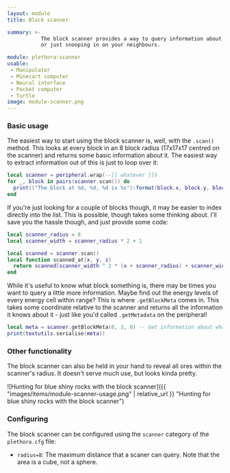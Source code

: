 ```yaml
---
layout: module
title: Block scanner

summary: >-
           The block scanner provides a way to query information about surrounding blocks. Useful for discovering ores,
           or just snooping in on your neighbours.

module: plethora:scanner
usable:
 - Manipulator
 - Minecart computer
 - Neural interface
 - Pocket computer
 - Turtle
image: module-scanner.png
---
```


### Basic usage
The easiest way to start using the block scanner is, well, with the `.scan()` method. This looks at every block in an 8
block radius (17x17x17 centred on the scanner) and returns some basic information about it. The easiest way to extract
information out of this is just to loop over it:

```lua
local scanner = peripheral.wrap(--[[ whatever ]])
for _, block in pairs(scanner.scan()) do
  print(("The block at %d, %d, %d is %s"):format(block.x, block.y, block.z, block.name))
end
```

If you're just looking for a couple of blocks though, it may be easier to index directly into the list. This is
possible, though takes some thinking about. I'll save you the hassle though, and just provide some code:

```lua
local scanner_radius = 8
local scanner_width = scanner_radius * 2 + 1

local scanned = scanner.scan()
local function scanned_at(x, y, z)
  return scanned[scanner_width ^ 2 * (x + scanner_radius) + scanner_width * (y + scanner_radius) + (z + scanner_radius) + 1]
end
```

While it's useful to know what block something is, there may be times you want to query a little more information. Maybe
find out the energy levels of every energy cell within range? This is where `.getBlockMeta` comes in. This takes some
coordinate relative to the scanner and returns all the information it knows about it - just like you'd called
`.getMetadata` on the peripheral!

```lua
local meta = scanner.getBlockMeta(0, 3, 0) -- Get information about whatever is 3 blocks above
print(textutils.serialise(meta))
```

### Other functionality
The block scanner can also be held in your hand to reveal all ores within the scanner's radius. It doesn't serve much
use, but looks kinda pretty.


![Hunting for blue shiny rocks with the block scanner]({{ "images/items/module-scanner-usage.png" | relative_url }} "Hunting for blue shiny rocks with the block scanner")

### Configuring
The block scanner can be configured using the `scanner` category of the `plethora.cfg` file:

 - `radius=8`: The maximum distance that a scaner can query. Note that the area is a cube, not a sphere.
